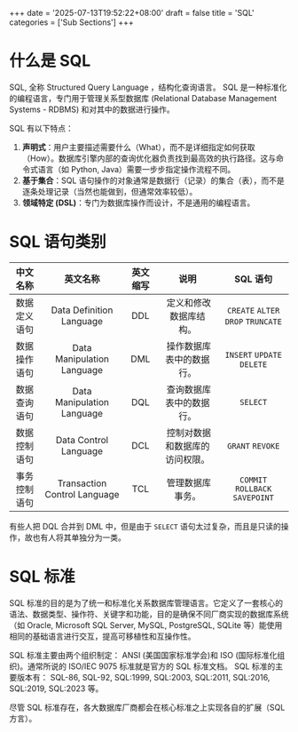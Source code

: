 +++
date = '2025-07-13T19:52:22+08:00'
draft = false
title = 'SQL'
categories = ['Sub Sections']
+++

# 什么是 SQL
SQL, 全称 Structured Query Language ，结构化查询语言。 SQL 是一种​​标准化的编程语言​​，专门用于​​管理关系型数据库​​ (Relational Database Management Systems - RDBMS) 和对其中的数据进行​​操作​​。

SQL 有以下特点：

1. **声明式**：​​用户主要​​描述需要什么​​（What），而不是详细指定​​如何获取​​（How）。数据库引擎内部的查询优化器负责找到最高效的执行路径。这与命令式语言（如 Python, Java）需要一步步指定操作流程不同。
1. **基于集合**：​​SQL 语句操作的对象通常是数据行（记录）的集合（表），而不是逐条处理记录（当然也能做到，但通常效率较低）。
1. **领域特定 (DSL)**：​​专门为数据库操作而设计，不是通用的编程语言。

# SQL 语句类别
| 中文名称 | 英文名称 | 英文缩写 | 说明 | SQL 语句 |
| :--: | :--: | :--: | :--: | :--: |
| 数据定义语句 | Data Definition Language | DDL |​ ​定义和修改数据库结构。 | `CREATE` `ALTER` `DROP` `TRUNCATE` |
| 数据操作语句 | Data Manipulation Language | DML |​ 操作数据库表中的数据行。 | `INSERT` `UPDATE` `DELETE` |
| 数据查询语句 | Data Manipulation Language | DQL |​ 查询数据库表中的数据行。 | `SELECT` |
| ​​数据控制语句 | Data Control Language | DCL |​ 控制对数据和数据库的访问权限。 | `GRANT` `REVOKE` |
| ​​事务控制语句 | Transaction Control Language | TCL |​ 管理数据库事务。 | `COMMIT` `ROLLBACK` `SAVEPOINT` |

有些人把 DQL 合并到 DML 中，但是由于 `SELECT` 语句太过复杂，而且是只读的操作，故也有人将其单独分为一类。

# SQL 标准
SQL 标准的目的是为了​​统一​​和​​标准化​​关系数据库管理语言。它定义了一套核心的语法、数据类型、操作符、关键字和功能，目的是确保不同厂商实现的数据库系统（如 Oracle, Microsoft SQL Server, MySQL, PostgreSQL, SQLite 等）能使用相同的基础语言进行交互，提高可移植性和互操作性。

SQL 标准主要由两个组织制定： ANSI (美国国家标准学会)和 ISO (国际标准化组织)。通常所说的 ​​ISO/IEC 9075​​ 标准就是官方的 SQL 标准文档。 SQL 标准的主要版本有： SQL-86, SQL-92, SQL:1999, SQL:2003, SQL:2011, SQL:2016, SQL:2019, SQL:2023 等。

尽管 SQL 标准存在，各大数据库厂商都会在核心标准之上实现各自的扩展（SQL 方言）。

